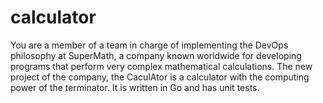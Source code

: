 # calculator
You are a member of a team in charge of implementing the DevOps philosophy at SuperMath, a company known worldwide for developing programs that perform very complex mathematical calculations. The new project of the company, the CaculAtor is a calculator with the computing power of the terminator. It is written in Go and has unit tests. 
